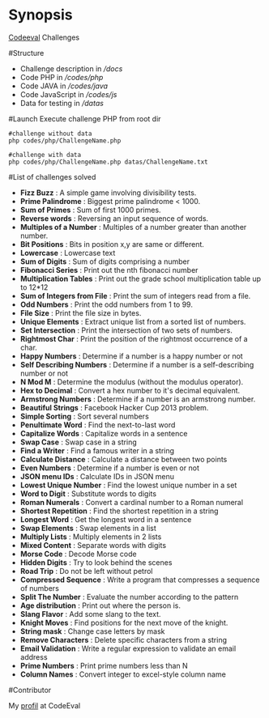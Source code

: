 # Synopsis
[Codeeval](http://www.codeeval.com/) Challenges 

#Structure

* Challenge description in _/docs_
* Code PHP in _/codes/php_
* Code JAVA in _/codes/java_
* Code JavaScript in _/codes/js_
* Data for testing in _/datas_

#Launch
Execute challenge PHP from root dir

```
#challenge without data
php codes/php/ChallengeName.php

#challenge with data
php codes/php/ChallengeName.php datas/ChallengeName.txt
```


#List of challenges solved

- __Fizz Buzz__ : A simple game involving divisibility tests.	
- __Prime Palindrome__ : Biggest prime palindrome < 1000.	
- __Sum of Primes__ : Sum of first 1000 primes.
- __Reverse words__ : Reversing an input sequence of words.	
- __Multiples of a Number__ : Multiples of a number greater than another number.	
- __Bit Positions__ : Bits in position x,y are same or different.	
- __Lowercase__ : Lowercase text	
- __Sum of Digits__ : Sum of digits comprising a number	
- __Fibonacci Series__ : Print out the nth fibonacci number	
- __Multiplication Tables__ : Print out the grade school multiplication table up to 12*12	
- __Sum of Integers from File__ : Print the sum of integers read from a file.
- __Odd Numbers__ : Print the odd numbers from 1 to 99.
- __File Size__ : Print the file size in bytes.
- __Unique Elements__ : Extract unique list from a sorted list of numbers.	
- __Set Intersection__ : Print the intersection of two sets of numbers.	
- __Rightmost Char__ : Print the position of the rightmost occurrence of a char.
- __Happy Numbers__ : Determine if a number is a happy number or not
- __Self Describing Numbers__ : Determine if a number is a self-describing number or not
- __N Mod M__ : Determine the modulus (without the modulus operator).
- __Hex to Decimal__ : Convert a hex number to it's decimal equivalent.
- __Armstrong Numbers__ : Determine if a number is an armstrong number.	
- __Beautiful Strings__ : Facebook Hacker Cup 2013 problem.
- __Simple Sorting__ : Sort several numbers
- __Penultimate Word__ : Find the next-to-last word	
- __Capitalize Words__ : Capitalize words in a sentence	
- __Swap Case__ : Swap case in a string
- __Find a Writer__ : Find a famous writer in a string
- __Calculate Distance__ : Calculate a distance between two points	
- __Even Numbers__ : Determine if a number is even or not
- __JSON menu IDs__ : Calculate IDs in JSON menu
- __Lowest Unique Number__ : Find the lowest unique number in a set
- __Word to Digit__ : Substitute words to digits
- __Roman Numerals__ : Convert a cardinal number to a Roman numeral
- __Shortest Repetition__ : Find the shortest repetition in a string
- __Longest Word__ : Get the longest word in a sentence
- __Swap Elements__ : Swap elements in a list
- __Multiply Lists__ : Multiply elements in 2 lists
- __Mixed Content__ : Separate words with digits
- __Morse Code__ : Decode Morse code
- __Hidden Digits__ : Try to look behind the scenes	
- __Road Trip__ : Do not be left without petrol
- __Compressed Sequence__ : Write a program that compresses a sequence of numbers
- __Split The Number__ : Evaluate the number according to the pattern	
- __Age distribution__ : Print out where the person is.
- __Slang Flavor__ : Add some slang to the text.
- __Knight Moves__ : Find positions for the next move of the knight.
- __String mask__ : Change case letters by mask	
- __Remove Characters__ : Delete specific characters from a string
- __Email Validation__ : Write a regular expression to validate an email address
- __Prime Numbers__ : Print prime numbers less than N
- __Column Names__ : Convert integer to excel-style column name

#Contributor

My [profil](https://www.codeeval.com/profile/jcatric/) at CodeEval
